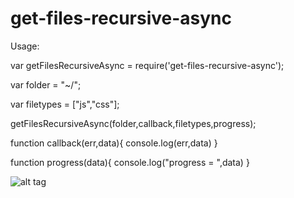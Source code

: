 # get-files-recursive-async


Usage:

var getFilesRecursiveAsync = require('get-files-recursive-async');

var folder = "~/";

var filetypes = ["js","css"];

getFilesRecursiveAsync(folder,callback,filetypes,progress);

function callback(err,data){
  console.log(err,data)
}

function progress(data){
  console.log("progress = ",data)
}

![alt tag](http://dmtmix.com/dnetapi/getImage/color/00000000/get-files-recursive-async.webp)
